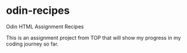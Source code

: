 # odin-recipes
Odin HTML Assignment Recipes

This is an assignment project from TOP that will show my progress in my coding journey so far.

